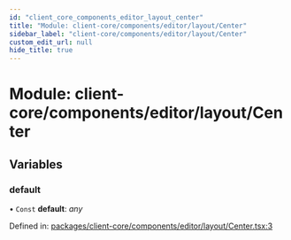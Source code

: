 ```yaml
---
id: "client_core_components_editor_layout_center"
title: "Module: client-core/components/editor/layout/Center"
sidebar_label: "client-core/components/editor/layout/Center"
custom_edit_url: null
hide_title: true
---
```


# Module: client-core/components/editor/layout/Center

## Variables

### default

• `Const` **default**: *any*

Defined in: [packages/client-core/components/editor/layout/Center.tsx:3](https://github.com/xr3ngine/xr3ngine/blob/9d253dc38/packages/client-core/components/editor/layout/Center.tsx#L3)
